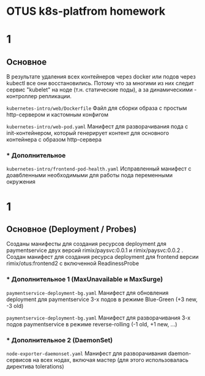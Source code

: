# OTUS k8s-platfrom homework

# 1
## Основное

В результате удаления всех контейнеров через docker или подов через kubectl все они восстановились. Потому что за многими из них следит сервис "kubelet" на ноде (т.н. статические поды), а за динамическими - контроллер репликации.

`kubernetes-intro/web/Dockerfile`
Файл для сборки образа с простым http-сервером и кастомным конфигом

`kubernetes-intro/web-pod.yaml`
Манифест для разворачивания пода с init-контейнером, который генерирует контент для основного контейнера с образом http-сервера
###  * Дополнительное

`kubernetes-intro/frontend-pod-health.yaml`
Исправленный манифест с доавбленными необходимыми для работы пода переменными окружения

# 1
## Основное (Deployment / Probes)

Созданы манифесты для создания ресурсов deployment для paymentservice двух версий rimix/paysvc:0.0.1 и rimix/paysvc:0.0.2 .
Создан манифест для создания ресурса deployment для frontend версии rimix/otus:frontend2 c включенной ReadinessProbe

###  * Дополнительное 1 (MaxUnavailable и MaxSurge)

`paymentservice-deployment-bg.yaml`
Манифест для обновления deployment для paymentservice 3-х подов в режиме Blue-Green (+3 new, -3 old)

`paymentservice-deployment-bg.yaml`
Манифест для разворачивания 3-х подов paymentservice в режиме reverse-rolling (-1 old, +1 new, ...)

###  * Дополнительное 2 (DaemonSet)

`node-exporter-daemonset.yaml`
Манифест для разворачивания daemon-сервисов на всех нодах, включая мастер (для этого использовалась директива tolerations)
